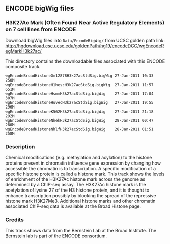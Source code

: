 ## ENCODE bigWig files

### H3K27Ac Mark (Often Found Near Active Regulatory Elements) on 7 cell lines from ENCODE

Download bigWig files into `Data/EncodeBigWig/` from UCSC golden path link: 
http://hgdownload.cse.ucsc.edu/goldenPath/hg19/encodeDCC/wgEncodeRegMarkH3k27ac/


This directory contains the downloadable files associated with this ENCODE
composite track.

```
wgEncodeBroadHistoneGm12878H3k27acStdSig.bigWig 27-Jan-2011 10:33  250M  
wgEncodeBroadHistoneH1hescH3k27acStdSig.bigWig  27-Jan-2011 11:57  651M  
wgEncodeBroadHistoneHsmmH3k27acStdSig.bigWig    27-Jan-2011 17:04  307M  
wgEncodeBroadHistoneHuvecH3k27acStdSig.bigWig   27-Jan-2011 19:55  296M  
wgEncodeBroadHistoneK562H3k27acStdSig.bigWig    27-Jan-2011 21:18  292M  
wgEncodeBroadHistoneNhekH3k27acStdSig.bigWig    28-Jan-2011 00:47  280M  
wgEncodeBroadHistoneNhlfH3k27acStdSig.bigWig    28-Jan-2011 01:51  258M
```

### Description

Chemical modifications (e.g. methylation and acylation) to the histone proteins present in chromatin influence gene expression by changing how accessible the chromatin is to transcription. A specific modification of a specific histone protein is called a histone mark. This track shows the levels of enrichment of the H3K27Ac histone mark across the genome as determined by a ChIP-seq assay. The H3K27Ac histone mark is the acetylation of lysine 27 of the H3 histone protein, and it is thought to enhance transcription possibly by blocking the spread of the repressive histone mark H3K27Me3. Additional histone marks and other chromatin associated ChIP-seq data is available at the Broad Histone page.

### Credits

This track shows data from the Bernstein Lab at the Broad Institute. The Bernstein lab is part of the ENCODE consortium.
